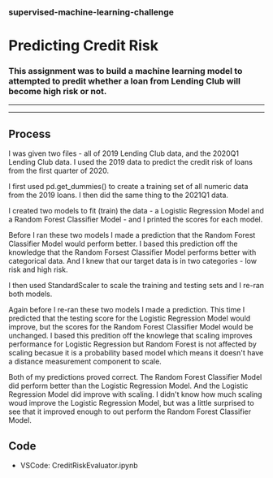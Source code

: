 ### supervised-machine-learning-challenge
# Predicting Credit Risk

### This assignment was to build a machine learning model to attempted to predit whether a loan from Lending Club will become high risk or not.
----------------------------
----------------------------

## Process
I was given two files - all of 2019 Lending Club data, and the 2020Q1 Lending Club data. I used the 2019 data to predict the credit risk of loans from the first quarter of 2020. 

I first used pd.get_dummies() to create a training set of all numeric data from the 2019 loans. I then did the same thing to the 2021Q1 data.

I created two models to fit (train) the data - a Logistic Regression Model and a Random Forest Classifier Model - and I printed the scores for each model.

Before I ran these two models I made a prediction that the Random Forest Classifier Model would perform better. I based this prediction off the knowledge that the Random Forsest Classifier Model performs better with categorical data. And I knew that our target data is in two categories - low risk and high risk.

I then used StandardScaler to scale the training and testing sets and I re-ran both models.

Again before I re-ran these two models I made a prediction. This time I predicted that the testing score for the Logistic Regression Model would improve, but the scores for the Random Forest Classifier Model would be unchanged. I based this predition off the knowlege that scaling improves performance for Logistic Regression but Random Forest is not affected by scaling becasue it is a probability based model which means it doesn't have a distance measurement component to scale.

Both of my predictions proved correct. The Random Forest Classifier Model did perform better than the Logistic Regression Model. And the Logistic Regression Model did improve with scaling. I didn't know how much scaling woud improve the Logistic Regression Model, but was a little surprised to see that it improved enough to out perform the Random Forest Classifier Model.

## Code
* VSCode: CreditRiskEvaluator.ipynb

